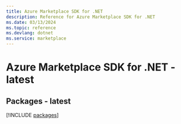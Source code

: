 ```yaml
---
title: Azure Marketplace SDK for .NET
description: Reference for Azure Marketplace SDK for .NET
ms.date: 03/13/2024
ms.topic: reference
ms.devlang: dotnet
ms.service: marketplace
---
```

# Azure Marketplace SDK for .NET - latest
## Packages - latest
[!INCLUDE [packages](marketplace-index.md)]